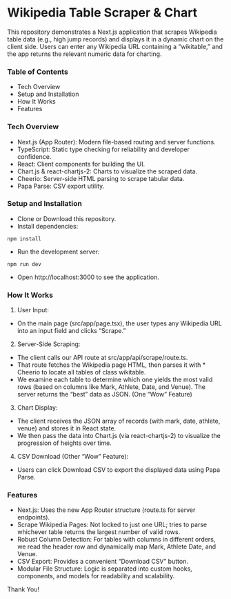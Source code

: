 # Wikipedia Table Scraper & Chart

This repository demonstrates a Next.js application that scrapes Wikipedia table data (e.g., high jump records) and displays it in a dynamic chart on the client side. Users can enter any Wikipedia URL containing a “wikitable,” and the app returns the relevant numeric data for charting.

### Table of Contents

* Tech Overview
* Setup and Installation
* How It Works
* Features

### Tech Overview
* Next.js (App Router): Modern file-based routing and server functions.
* TypeScript: Static type checking for reliability and developer confidence.
* React: Client components for building the UI.
* Chart.js & react-chartjs-2: Charts to visualize the scraped data.
* Cheerio: Server-side HTML parsing to scrape tabular data.
* Papa Parse: CSV export utility.

### Setup and Installation
* Clone or Download this repository.
* Install dependencies:
```
npm install
```
* Run the development server:

```
npm run dev
```
* Open http://localhost:3000 to see the application.

### How It Works
1. User Input:
* On the main page (src/app/page.tsx), the user types any Wikipedia URL into an input field and clicks “Scrape.”

2. Server-Side Scraping:
* The client calls our API route at src/app/api/scrape/route.ts.
* That route fetches the Wikipedia page HTML, then parses it with * Cheerio to locate all tables of class wikitable.
* We examine each table to determine which one yields the most valid rows (based on columns like Mark, Athlete, Date, and Venue).
The server returns the “best” data as JSON. (One “Wow” Feature)

3. Chart Display:
* The client receives the JSON array of records (with mark, date, athlete, venue) and stores it in React state.
* We then pass the data into Chart.js (via react-chartjs-2) to visualize the progression of heights over time.

4. CSV Download (Other “Wow” Feature):
* Users can click Download CSV to export the displayed data using Papa Parse.

### Features
* Next.js: Uses the new App Router structure (route.ts for server endpoints).
* Scrape Wikipedia Pages: Not locked to just one URL; tries to parse whichever table returns the largest number of valid rows.
* Robust Column Detection: For tables with columns in different orders, we read the header row and dynamically map Mark, Athlete Date, and Venue.
* CSV Export: Provides a convenient “Download CSV” button.
* Modular File Structure: Logic is separated into custom hooks, components, and models for readability and scalability.

Thank You!
